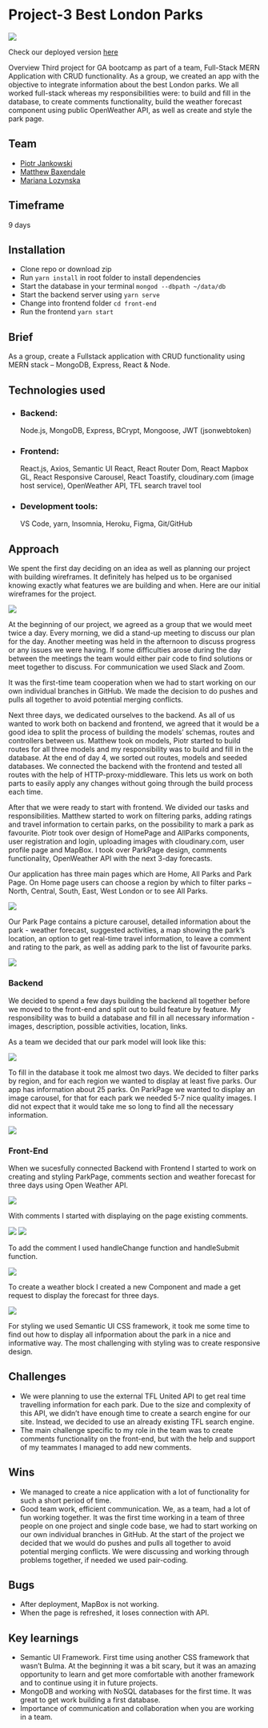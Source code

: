 # Project-3 Best London Parks

![](/assets/images/demo.png)

Check our deployed version [here](http://bestlondonparks.herokuapp.com/)

Overview
Third project for GA bootcamp as part of a team, Full-Stack MERN Application with CRUD functionality. As a group, we created an app with the objective to integrate information about the best London parks. We all worked full-stack whereas my responsibilities were: to build and fill in the database, to create comments functionality, build the weather forecast component using public OpenWeather API, as well as create and style the park page.

## Team

- [Piotr Jankowski](https://github.com/janek2204)
- [Matthew Baxendale](https://github.com/mbaxendale22)
- [Mariana Lozynska](https://github.com/mlozynska)

## Timeframe

9 days

## Installation

- Clone repo or download zip
- Run `yarn install` in root folder to install dependencies
- Start the database in your terminal `mongod --dbpath ~/data/db`
- Start the backend server using `yarn serve`
- Change into frontend folder `cd front-end`
- Run the frontend `yarn start`

## Brief

As a group, create a Fullstack application with CRUD functionality using MERN stack – MongoDB, Express, React & Node.

## Technologies used

- ### Backend:
  Node.js, MongoDB, Express, BCrypt, Mongoose, JWT (jsonwebtoken)
- ### Frontend:
  React.js, Axios, Semantic UI React, React Router Dom, React Mapbox GL, React Responsive Carousel, React Toastify, cloudinary.com (image host service), OpenWeather API, TFL search travel tool
- ### Development tools:
  VS Code, yarn, Insomnia, Heroku, Figma, Git/GitHub

## Approach

We spent the first day deciding on an idea as well as planning our project with building wireframes. It definitely has helped us to be organised knowing exactly what features we are building and when. Here are our initial wireframes for the project.

![](/assets/images/wireFrames.png)

At the beginning of our project, we agreed as a group that we would meet twice a day. Every morning, we did a stand-up meeting to discuss our plan for the day. Another meeting was held in the afternoon to discuss progress or any issues we were having. If some difficulties arose during the day between the meetings the team would either pair code to find solutions or meet together to discuss. For communication we used Slack and Zoom.

It was the first-time team cooperation when we had to start working on our own individual branches in GitHub. We made the decision to do pushes and pulls all together to avoid potential merging conflicts.

Next three days, we dedicated ourselves to the backend. As all of us wanted to work both on backend and frontend, we agreed that it would be a good idea to split the process of building the models’ schemas, routes and controllers between us. Matthew took on models, Piotr started to build routes for all three models and my responsibility was to build and fill in the database. At the end of day 4, we sorted out routes, models and seeded databases.
We connected the backend with the frontend and tested all routes with the help of HTTP-proxy-middleware. This lets us work on both parts to easily apply any changes without going through the build process each time.

After that we were ready to start with frontend. We divided our tasks and responsibilities. Matthew started to work on filtering parks, adding ratings and travel information to certain parks, on the possibility to mark a park as favourite. Piotr took over design of HomePage and AllParks components, user registration and login, uploading images with cloudinary.com, user profile page and MapBox. I took over ParkPage design, comments functionality, OpenWeather API with the next 3-day forecasts.

Our application has three main pages which are Home, All Parks and Park Page. On Home page users can choose a region by which to filter parks – North, Central, South, East, West London or to see All Parks.

![](/assets/images/homeANDRegion.png)

Our Park Page contains a picture carousel, detailed information about the park - weather forecast, suggested activities, a map showing the park’s location, an option to get real-time travel information, to leave a comment and rating to the park, as well as adding park to the list of favourite parks.

![](/assets/images/parkPage.png)

### Backend

We decided to spend a few days building the backend all together before we moved to the front-end and split out to build feature by feature. My responsibility was to build a database and fill in all necessary information - images, description, possible activities, location, links.

As a team we decided that our park model will look like this:

![](/assets/images/backEnd.png)

To fill in the database it took me almost two days. We decided to filter parks by region, and for each region we wanted to display at least five parks. Our app has information about 25 parks. On ParkPage we wanted to display an image carousel, for that for each park we needed 5-7 nice quality images. I did not expect that it would take me so long to find all the necessary information.

![](/assets/images/data.png)

### Front-End

When we sucesfully connected Backend with Frontend I started to work on creating and styling ParkPage, comments section and weather forecast for three days using Open Weather API.

![](/assets/images/parkPage.png)

With comments I started with displaying on the page existing comments.

![](/assets/images/useEffect.png)
![](/assets/images/form.png)

To add the comment I used handleChange function and handleSubmit function.

![](/assets/images/handleChange.png)

To create a weather block I created a new Component and made a get request to display the forecast for three days.

![](/assets/images/API.png)

For styling we used Semantic UI CSS framework, it took me some time to find out how to display all infpormation about the park in a nice and informative way. The most challenging with styling was to create responsive design.

## Challenges

- We were planning to use the external TFL United API to get real time travelling information for each park. Due to the size and complexity of this API, we didn’t have enough time to create a search engine for our site. Instead, we decided to use an already existing TFL search engine.
- The main challenge specific to my role in the team was to create comments functionality on the front-end, but with the help and support of my teammates I managed to add new comments.

## Wins

- We managed to create a nice application with a lot of functionality for such a short period of time.
- Good team work, efficient communication. We, as a team, had a lot of fun working together. It was the first time working in a team of three people on one project and single code base, we had to start working on our own individual branches in GitHub. At the start of the project we decided that we would do pushes and pulls all together to avoid potential merging conflicts. We were discussing and working through problems together, if needed we used pair-coding.

## Bugs

- After deployment, MapBox is not working.
- When the page is refreshed, it loses connection with API.

## Key learnings

- Semantic UI Framework. First time using another CSS framework that wasn’t Bulma. At the beginning it was a bit scary, but it was an amazing opportunity to learn and get more comfortable with another framework and to continue using it in future projects.
- MongoDB and working with NoSQL databases for the first time. It was great to get work building a first database.
- Importance of communication and collaboration when you are working in a team.
